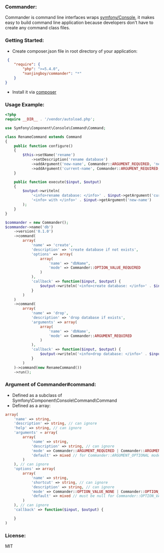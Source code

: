 ### Commander:

Commander is command line interfaces wraps [symfony/Console](https://github.com/symfony/Console), it makes easy to build command line application because developers don't have to create any command class files.

### Getting Started:

* Create composer.json file in root directory of  your application:

```json
 {
    "require": {
        "php": ">=5.4.0",
        "nanjingboy/commander": "*"
    }
}
```
* Install it via [composer](https://getcomposer.org/doc/00-intro.md)


### Usage Example:

```php
<?php
require __DIR__ . '/vendor/autoload.php';

use Symfony\Component\Console\Command\Command;

class RenameCommand extends Command
{
    public function configure()
    {
        $this->setName('rename')
            ->setDescription('rename database')
            ->addArgument('new-name', Commander::ARGUMENT_REQUIRED, 'new name of the database')
            ->addArgument('current-name', Commander::ARGUMENT_REQUIRED, 'current name of the database');
    }

    public function execute($input, $output)
    {
        $output->writeln(
            '<info>rename database: </info>' . $input->getArgument('current-name') .
            '<info> with </info>' . $input->getArgument('new-name')
        );
    }
}

$commander = new Commander();
$commander->name('db')
    ->version('0.1.0')
    ->command(
        array(
            'name' => 'create',
            'description' => 'create database if not exists',
            'options' => array(
                array(
                    'name' => "dbName",
                    'mode' => Commander::OPTION_VALUE_REQUIRED
                )
            ),
            'callback' => function($input, $output) {
                $output->writeln('<info>create database: </info>' . $input->getOption('dbName'));
            }
        )
    )
    ->command(
        array(
            'name' => 'drop',
            'description' => 'drop database if exists',
            'arguments' => array(
                array(
                    'name' => 'dbName',
                    'mode' => Commander::ARGUMENT_REQUIRED
                )
            ),
            'callback' => function($input, $output) {
                $output->writeln('<info>drop database: </info>' . $input->getArgument('dbName'));
            }
        )
    )->command(new RenameCommand())
    ->run();
```

### Argument of Commander#command:

* Defined as a subclass of Symfony\Component\Console\Command\Command
* Defined as a array:

```php
array(
    'name' => string,
    'description' => string, // can ignore
    'help' => string, // can ignore
    'arguments' = array(
        array(
            'name' => string,
            'description' => string, // can ignore
            'mode' => Commander::ARGUMENT_REQUIRED | Commander::ARGUMENT_OPTIONAL, // default Commander::CARGUMENT_OPTIONAL
            'default' => mixed // for Commander::ARGUMENT_OPTIONAL mode only
        )
    ), // can ignore
    'options' => array(
        array(
            'name' => string,
            'shortcut' => string, // can ignore
            'description' => string, // can ignore
            'mode' => Commander::OPTION_VALUE_NONE | Commander::OPTION_VALUE_REQUIRED | Commander::OPTION_VALUE_OPTIONAL | Commander::OPTION_VALUE_IS_ARRAY, // default Commander::OPTION_VALUE_OPTIONAL
            'default' => mixed // must be null for Commander::OPTION_VALUE_REQUIRED or Commander::OPTION_VALUE_NONE
        )
    ), // can ignore
    'callback' => function($input, $output) {

    }
)
```

### License:
MIT